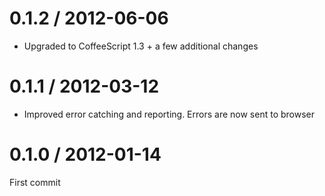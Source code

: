 0.1.2 / 2012-06-06
==================

* Upgraded to CoffeeScript 1.3 + a few additional changes



0.1.1 / 2012-03-12
==================

* Improved error catching and reporting. Errors are now sent to browser



0.1.0 / 2012-01-14
==================

First commit
